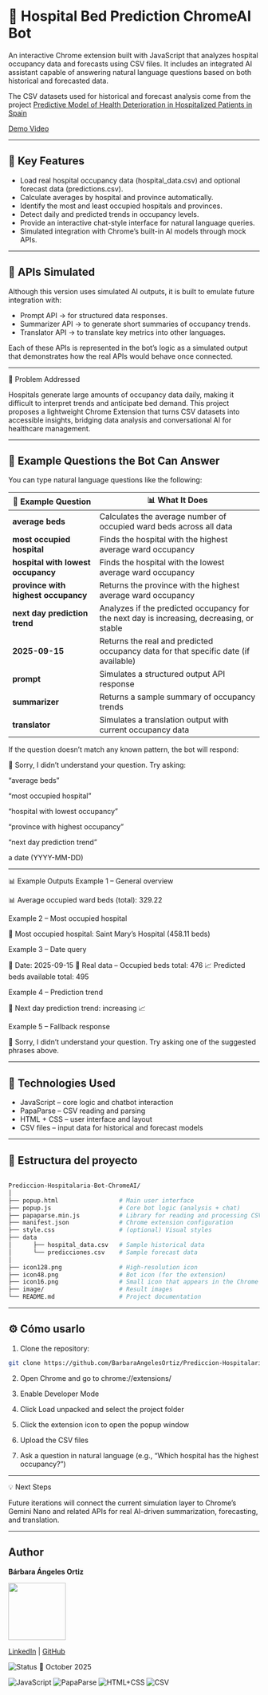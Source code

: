 # 🏥 Hospital Bed Prediction ChromeAI Bot

An interactive Chrome extension built with JavaScript that analyzes hospital occupancy data and forecasts using CSV files.
It includes an integrated AI assistant capable of answering natural language questions based on both historical and forecasted data.

The CSV datasets used for historical and forecast analysis come from the project [Predictive Model of Health Deterioration in Hospitalized Patients in Spain](https://github.com/BarbaraAngelesOrtiz/Proyecto-Predicci-n-hospitalaria)

[Demo Video](https://youtu.be/jQM90Y5Fpbg)

----

## 🚀 Key Features

- Load real hospital occupancy data (hospital_data.csv) and optional forecast data (predictions.csv).
- Calculate averages by hospital and province automatically.
- Identify the most and least occupied hospitals and provinces.
- Detect daily and predicted trends in occupancy levels.
- Provide an interactive chat-style interface for natural language queries.
- Simulated integration with Chrome’s built-in AI models through mock APIs.

----

## 🧩 APIs Simulated

Although this version uses simulated AI outputs, it is built to emulate future integration with:

- Prompt API → for structured data responses.
- Summarizer API → to generate short summaries of occupancy trends.
- Translator API → to translate key metrics into other languages.

Each of these APIs is represented in the bot’s logic as a simulated output that demonstrates how the real APIs would behave once connected.

----

🎯 Problem Addressed

Hospitals generate large amounts of occupancy data daily, making it difficult to interpret trends and anticipate bed demand.
This project proposes a lightweight Chrome Extension that turns CSV datasets into accessible insights, bridging data analysis and conversational AI for healthcare management.

---

## 💬 Example Questions the Bot Can Answer

You can type natural language questions like the following:

| 🧠 Example Question                 | 📊 What It Does                                                                           |
| ----------------------------------- | ----------------------------------------------------------------------------------------- |
| **average beds**                    | Calculates the average number of occupied ward beds across all data                       |
| **most occupied hospital**          | Finds the hospital with the highest average ward occupancy                                |
| **hospital with lowest occupancy**  | Finds the hospital with the lowest average ward occupancy                                 |
| **province with highest occupancy** | Returns the province with the highest average ward occupancy                              |
| **next day prediction trend**       | Analyzes if the predicted occupancy for the next day is increasing, decreasing, or stable |
| **2025-09-15**                      | Returns the real and predicted occupancy data for that specific date (if available)       |
| **prompt**                          | Simulates a structured output API response                                                |
| **summarizer**                      | Returns a sample summary of occupancy trends                                              |
| **translator**                      | Simulates a translation output with current occupancy data                                |


If the question doesn’t match any known pattern, the bot will respond:

🤖 Sorry, I didn’t understand your question.
Try asking:

“average beds”

“most occupied hospital”

“hospital with lowest occupancy”

“province with highest occupancy”

“next day prediction trend”

a date (YYYY-MM-DD)

----

📊 Example Outputs
Example 1 – General overview

📊 Average occupied ward beds (total): 329.22

Example 2 – Most occupied hospital

🏥 Most occupied hospital: Saint Mary’s Hospital (458.11 beds)

Example 3 – Date query

📅 Date: 2025-09-15
🏥 Real data – Occupied beds total: 476
📈 Predicted beds available total: 495

Example 4 – Prediction trend

📆 Next day prediction trend: increasing 📈

Example 5 – Fallback response

🤖 Sorry, I didn’t understand your question.
Try asking one of the suggested phrases above.

----

## 🧩 Technologies Used

- JavaScript – core logic and chatbot interaction
- PapaParse – CSV reading and parsing
- HTML + CSS – user interface and layout
- CSV files – input data for historical and forecast models

----

## 📂 Estructura del proyecto


```bash

Prediccion-Hospitalaria-Bot-ChromeAI/
│
├── popup.html                 # Main user interface
├── popup.js                   # Core bot logic (analysis + chat)
├── papaparse.min.js           # Library for reading and processing CSV files
├── manifest.json              # Chrome extension configuration
├── style.css                  # (optional) Visual styles
├── data
│      ├── hospital_data.csv   # Sample historical data
│      └── predicciones.csv    # Sample forecast data
│  
├── icon128.png                # High-resolution icon
├── icon48.png                 # Bot icon (for the extension)
├── icon16.png                 # Small icon that appears in the Chrome extensions bar
├── image/                     # Result images
└── README.md                  # Project documentation

````
----

## ⚙️ Cómo usarlo

1. Clone the repository:
````bash
git clone https://github.com/BarbaraAngelesOrtiz/Prediccion-Hospitalaria-ChromeAI.git
````
2. Open Chrome and go to chrome://extensions/

3. Enable Developer Mode

4. Click Load unpacked and select the project folder

5. Click the extension icon to open the popup window

6. Upload the CSV files

7. Ask a question in natural language (e.g., “Which hospital has the highest occupancy?”)

----

💡 Next Steps

Future iterations will connect the current simulation layer to Chrome’s Gemini Nano and related APIs for real AI-driven summarization, forecasting, and translation.

----

## Author
**Bárbara Ángeles Ortiz**

<img src="https://github.com/user-attachments/assets/30ea0d40-a7a9-4b19-a835-c474b5cc50fb" width="115">

[LinkedIn](https://www.linkedin.com/in/barbaraangelesortiz/) | [GitHub](https://github.com/BarbaraAngelesOrtiz)

![Status](https://img.shields.io/badge/status-finished-brightgreen) 📅 October 2025

![JavaScript](https://img.shields.io/badge/JavaScript-yellow)
![PapaParse](https://img.shields.io/badge/PapaParse-lightgrey)
![HTML+CSS](https://img.shields.io/badge/HTML%2BCSS-blue)
![CSV](https://img.shields.io/badge/CSV-brightgreen)
